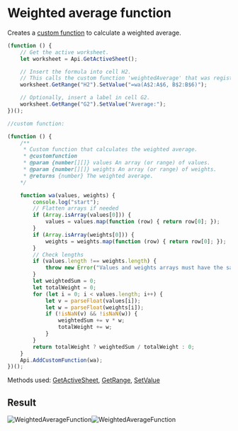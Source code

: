 # Weighted average function

Creates a [custom function](/docs/plugin-and-macros/macros/adding-custom-functions.md) to calculate a weighted average.

<!-- This code snippet is shown in the screenshot. -->

<!-- eslint-skip -->

```ts
(function () {
    // Get the active worksheet.
    let worksheet = Api.GetActiveSheet();

    // Insert the formula into cell H2.
    // This calls the custom function 'weightedAverage' that was registered above.
    worksheet.GetRange("H2").SetValue("=wa(A$2:A$6, B$2:B$6)");

    // Optionally, insert a label in cell G2.
    worksheet.GetRange("G2").SetValue("Average:");
})();

//custom function:

(function () {
    /**
     * Custom function that calculates the weighted average.
     * @customfunction
     * @param {number[][]} values An array (or range) of values.
     * @param {number[][]} weights An array (or range) of weights.
     * @returns {number} The weighted average.
    */

    function wa(values, weights) {
        console.log("start");
        // Flatten arrays if needed
        if (Array.isArray(values[0])) {
            values = values.map(function (row) { return row[0]; });
        }
        if (Array.isArray(weights[0])) {
            weights = weights.map(function (row) { return row[0]; });
        }
        // Check lengths
        if (values.length !== weights.length) {
            throw new Error("Values and weights arrays must have the same length.");
        }
        let weightedSum = 0;
        let totalWeight = 0;
        for (let i = 0; i < values.length; i++) {
            let v = parseFloat(values[i]);
            let w = parseFloat(weights[i]);
            if (!isNaN(v) && !isNaN(w)) {
                weightedSum += v * w;
                totalWeight += w;
            }
        }
        return totalWeight ? weightedSum / totalWeight : 0;
    }
    Api.AddCustomFunction(wa);
})();
```

Methods used: [GetActiveSheet](/docs/office-api/usage-api/spreadsheet-api/Api/Methods/GetActiveSheet.md), [GetRange](/docs/office-api/usage-api/spreadsheet-api/ApiWorksheet/Methods/GetRange.md), [SetValue](/docs/office-api/usage-api/spreadsheet-api/ApiRange/Methods/SetValue.md)

## Result

<!-- imgpath -->

![WeightedAverageFunction](/assets/images/plugins/weighted-average-function.png#gh-light-mode-only)![WeightedAverageFunction](/assets/images/plugins/weighted-average-function.dark.png#gh-dark-mode-only)